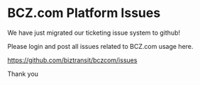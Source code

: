# BCZ.com Platform Issues

We have just migrated our ticketing issue system to github!

Please login and post all issues related to BCZ.com usage here.


https://github.com/biztransit/bczcom/issues

Thank you
